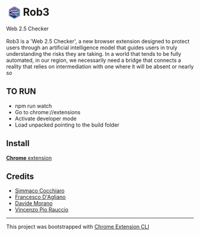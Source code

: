 # <img src="public/icons/icon.png" width="45" align="left"> Rob3

Web 2.5 Checker\
\
Rob3 is a 'Web 2.5 Checker', a new browser extension designed to protect users through an artificial intelligence model that guides users in truly understanding the risks they are taking. In a world that tends to be fully automated, in our region, we necessarily need a bridge that connects a reality that relies on intermediation with one where it will be absent or nearly so

## TO RUN

- npm run watch
- Go to chrome://extensions
- Activate developer mode
- Load unpacked pointing to the build folder

## Install

[**Chrome** extension]() <!-- TODO: Add chrome extension link inside parenthesis -->


## Credits
- [Simmaco Cocchiaro](https://www.linkedin.com/in/simmaco-cocchiaro-1a9280258/)
- [Francesco D'Agliano](https://www.linkedin.com/in/francesco-d-agliano-64295a236/)
- [Davide Morano](https://www.linkedin.com/in/moranodavide/)
- [Vincenzo Pio Rauccio](https://www.linkedin.com/in/vincenzo-rauccio/)
---

This project was bootstrapped with [Chrome Extension CLI](https://github.com/dutiyesh/chrome-extension-cli)